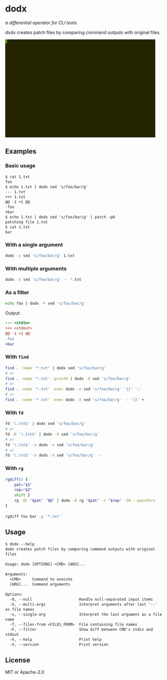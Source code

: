 # dodx

*a differential operator for CLI tools.*

dodx creates patch files by comparing command outputs with original files.

![Example](images/example.gif)

## Examples

### Basic usage

``` console
$ cat 1.txt
foo
$ echo 1.txt | dodx sed 's/foo/bar/g'
--- 1.txt
+++ 1.txt
@@ -1 +1 @@
-foo
+bar
$ echo 1.txt | dodx sed 's/foo/bar/g' | patch -p0
patching file 1.txt
$ cat 1.txt
bar
```

### With a single argument

``` sh
dodx -x sed 's/foo/bar/g' 1.txt
```

### With multiple arguments

``` sh
dodx -X sed 's/foo/bar/g' -- *.txt
```

### As a filter

``` sh
echo foo | dodx -F sed 's/foo/bar/g'
```

Output:

``` diff
--- <stdin>
+++ <stdout>
@@ -1 +1 @@
-foo
+bar
```

### With `find`

``` sh
find . -name '*.txt' | dodx sed 's/foo/bar/g'
# or
find . -name '*.txt' -print0 | dodx -0 sed 's/foo/bar/g'
# or
find . -name '*.txt' -exec dodx -x sed 's/foo/bar/g' '{}' ';'
# or
find . -name '*.txt' -exec dodx -X sed 's/foo/bar/g' -- '{}' +
```

### With `fd`

``` sh
fd '\.txt$' | dodx sed 's/foo/bar/g'
# or
fd -0 '\.txt$' | dodx -0 sed 's/foo/bar/g'
# or
fd '\.txt$' -x dodx -x sed 's/foo/bar/g'
# or
fd '\.txt$' -X dodx -X sed 's/foo/bar/g' --
```

### With `rg`

``` sh
rgdiff() {
    pat="$1"
    rep="$2"
    shift 2
    rg -0l "$pat" "$@" | dodx -0 rg "$pat" -r "$rep" -IN --passthru
}

rgdiff foo bar -g '*.txt'
```

## Usage

``` console
$ dodx --help
dodx creates patch files by comparing command outputs with original files

Usage: dodx [OPTIONS] <CMD> [ARG]...

Arguments:
  <CMD>     Command to execute
  [ARG]...  Command arguments

Options:
  -0, --null                     Handle null-separated input items
  -X, --multi-args               Interpret arguments after last '--' as file names
  -x, --single-arg               Interpret the last argument as a file name
  -f, --files-from <FILES_FROM>  File containing file names
  -F, --filter                   Show diff between CMD's stdin and stdout
  -h, --help                     Print help
  -V, --version                  Print version
```

## License

MIT or Apache-2.0
